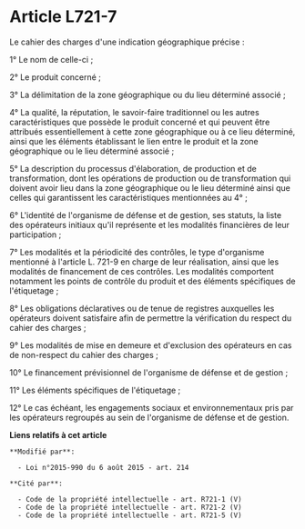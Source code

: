 # Article L721-7

Le cahier des charges d'une indication géographique précise : 

1° Le nom de celle-ci ; 

2° Le produit concerné ; 

3° La délimitation de la zone géographique ou du lieu déterminé associé ; 

4° La qualité, la réputation, le savoir-faire traditionnel ou les autres caractéristiques que possède le produit concerné et
qui peuvent être attribués essentiellement à cette zone géographique ou à ce lieu déterminé, ainsi que les éléments
établissant le lien entre le produit et la zone géographique ou le lieu déterminé associé ; 

5° La description du processus d'élaboration, de production et de transformation, dont les opérations de production ou de
transformation qui doivent avoir lieu dans la zone géographique ou le lieu déterminé ainsi que celles qui garantissent les
caractéristiques mentionnées au 4° ; 

6° L'identité de l'organisme de défense et de gestion, ses statuts, la liste des opérateurs initiaux qu'il représente et les
modalités financières de leur participation ; 

7° Les modalités et la périodicité des contrôles, le type d'organisme mentionné à l'article L. 721-9 en charge de leur
réalisation, ainsi que les modalités de financement de ces contrôles. Les modalités comportent notamment les points de
contrôle du produit et des éléments spécifiques de l'étiquetage ; 

8° Les obligations déclaratives ou de tenue de registres auxquelles les opérateurs doivent satisfaire afin de permettre la
vérification du respect du cahier des charges ; 

9° Les modalités de mise en demeure et d'exclusion des opérateurs en cas de non-respect du cahier des charges ; 

10° Le financement prévisionnel de l'organisme de défense et de gestion ; 

11° Les éléments spécifiques de l'étiquetage ; 

12° Le cas échéant, les engagements sociaux et environnementaux pris par les opérateurs regroupés au sein de l'organisme de
défense et de gestion.

**Liens relatifs à cet article**

	**Modifié par**:

	  - Loi n°2015-990 du 6 août 2015 - art. 214

	**Cité par**:

	  - Code de la propriété intellectuelle - art. R721-1 (V)
	  - Code de la propriété intellectuelle - art. R721-2 (V)
	  - Code de la propriété intellectuelle - art. R721-5 (V)

